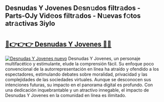 ## Desnudas Y Jovenes D𝚎sn𝚞dos filtr𝚊dos - Parts-OJy Vid𝚎os filtr𝚊dos - N𝚞evas f𝚘tos atr𝚊ctivas 3iylo

# <h2><a href="http://mb81zvt.tromn.icu/?c=Desnudas+Y+Jovenes">🔗👉👉👉 Desnudas Y Jovenes 🔗🔗</a></h2>

[![Desnudas Y Jovenes nuevo](https://i.imgur.com/pEAQMta.gif)](http://mb81zvt.tromn.icu/?c=Desnudas+Y+Jovenes)
Desnudas Y Jovenes, un personaje multifacético y estimulante, elude la comprensión fácil. Su enfoque poco convencional de la autorrepresentación en línea ha atraído y ofendido a los espectadores, estimulando debates sobre moralidad, privacidad y las complejidades de las sociedades virtuales. Aunque se desconocen sus intenciones futuras, su impacto en el panorama digital es profundo. Con una dedicación inquebrantable y un atractivo innegable, el impacto de Desnudas Y Jovenes en la comunidad en línea es ilimitado.
